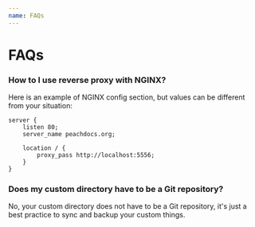 ```yaml
---
name: FAQs
---
```


# FAQs

### How to I use reverse proxy with NGINX?

Here is an example of NGINX config section, but values can be different from your situation:

```nginx
server {
	listen 80;
	server_name peachdocs.org;
	
	location / {
		proxy_pass http://localhost:5556;
	}
}
```

### Does my custom directory have to be a Git repository?

No, your custom directory does not have to be a Git repository, it's just a best practice to sync and backup your custom things.
